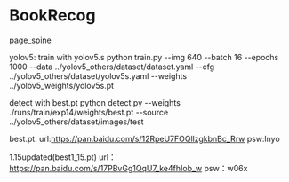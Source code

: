 # BookRecog
page_spine

yolov5:
train with yolov5.s
python train.py --img 640 --batch 16 --epochs 1000 --data ../yolov5_others/dataset/dataset.yaml --cfg ../yolov5_others/dataset/yolov5s.yaml --weights ../yolov5_weights/yolov5s.pt

detect with best.pt
python detect.py --weights ./runs/train/exp14/weights/best.pt --source ../yolov5_others/dataset/images/test

best.pt:
url:https://pan.baidu.com/s/12RpeU7FOQllzgkbnBc_Rrw
psw:lnyo

1.15updated(best1_15.pt)
url：https://pan.baidu.com/s/17PBvGg1QqU7_ke4fhIob_w 
psw：w06x 
